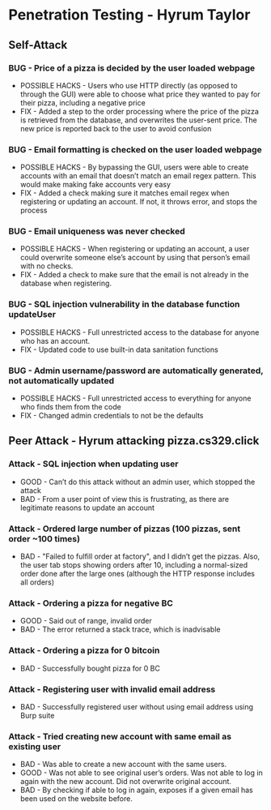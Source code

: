# **Penetration Testing - Hyrum Taylor**


## **Self-Attack**


### BUG - Price of a pizza is decided by the user loaded webpage
- POSSIBLE HACKS - Users who use HTTP directly (as opposed to through the GUI) were able to choose what price they wanted to pay for their pizza, including a negative price
- FIX - Added a step to the order processing where the price of the pizza is retrieved from the database, and overwrites the user-sent price. The new price is reported back to the user to avoid confusion

### BUG - Email formatting is checked on the user loaded webpage
- POSSIBLE HACKS - By bypassing the GUI, users were able to create accounts with an email that doesn’t match an email regex pattern. This would make making fake accounts very easy
- FIX - Added a check making sure it matches email regex when registering or updating an account. If not, it throws error, and stops the process

### BUG - Email uniqueness was never checked
- POSSIBLE HACKS - When registering or updating an account, a user could overwrite someone else’s account by using that person’s email with no checks.
- FIX - Added a check to make sure that the email is not already in the database when registering.

### BUG - SQL injection vulnerability in the database function updateUser
- POSSIBLE HACKS - Full unrestricted access to the database for anyone who has an account.
- FIX - Updated code to use built-in data sanitation functions

### BUG - Admin username/password are automatically generated, not automatically updated
- POSSIBLE HACKS - Full unrestricted access to everything for anyone who finds them from the code
- FIX - Changed admin credentials to not be the defaults


## **Peer Attack - Hyrum attacking pizza.cs329.click**


### Attack - SQL injection when updating user
- GOOD - Can’t do this attack without an admin user, which stopped the attack
- BAD - From a user point of view this is frustrating, as there are legitimate reasons to update an account

###  Attack - Ordered large number of pizzas (100 pizzas, sent order ~100 times)
- BAD - "Failed to fulfill order at factory", and I didn’t get the pizzas. Also, the user tab stops showing orders after 10, including a normal-sized order done after the large ones (although the HTTP response includes all orders)

### Attack - Ordering a pizza for negative BC
- GOOD - Said out of range, invalid order
- BAD - The error returned a stack trace, which is inadvisable

### Attack - Ordering a pizza for 0 bitcoin
- BAD - Successfully bought pizza for 0 BC

### Attack - Registering user with invalid email address
- BAD - Successfully registered user without using email address using Burp suite

### Attack - Tried creating new account with same email as existing user
- BAD - Was able to create a new account with the same users.
- GOOD - Was not able to see original user’s orders. Was not able to log in again with the new account. Did not overwrite original account.
- BAD - By checking if able to log in again, exposes if a given email has been used on the website before.
